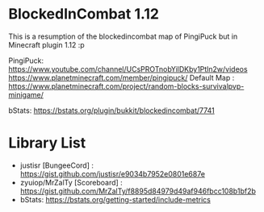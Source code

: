 # BlockedInCombat 1.12
This is a resumption of the blockedincombat map of PingiPuck but in Minecraft plugin 1.12 :p

PingiPuck: https://www.youtube.com/channel/UCsPROTnobYilDKby1Ptln2w/videos
https://www.planetminecraft.com/member/pingipuck/
Default Map : https://www.planetminecraft.com/project/random-blocks-survivalpvp-minigame/

bStats: https://bstats.org/plugin/bukkit/blockedincombat/7741

# Library List
  - justisr [BungeeCord] : https://gist.github.com/justisr/e9034b7952e0801e687e
  - zyuiop/MrZalTy [Scoreboard] : https://gist.github.com/MrZalTy/f8895d84979d49af946fbcc108b1bf2b
  - bStats: https://bstats.org/getting-started/include-metrics
